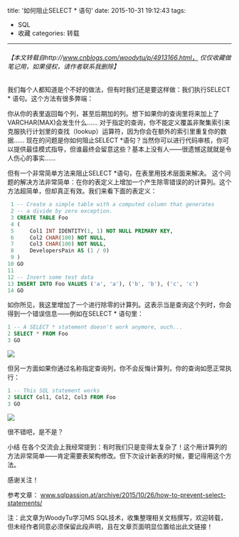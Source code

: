 title: '如何阻止SELECT * 语句'
date: 2015-10-31 19:12:43
tags:
- SQL
- 收藏
categories: 转载

---
###### 【本文转载自http://www.cnblogs.com/woodytu/p/4913166.html， 仅仅收藏做笔记用，如果侵权，请作者联系我删除】

我们每个人都知道是个不好的做法，但有时我们还是要这样做：我们执行SELECT * 语句。这个方法有很多弊端：

你从你的表里返回每个列，甚至后期加的列。想下如果你的查询里将来加上了VARCHAR(MAX)会发生什么……
对于指定的查询，你不能定义覆盖非聚集索引来克服执行计划里的查找（lookup）运算符，因为你会在额外的索引里重复你的数据……
现在的问题是你如何阻止SELECT *语句？当然你可以进行代码审核，你可以提供最佳模式指导，但谁最终会留意这些？基本上没有人——很遗憾这就就是令人伤心的事实……

但有一个非常简单方法来阻止SELECT *语句，在表里用技术层面来解决。<!--more-->
这个问题的解决方法非常简单：在你的表定义上增加一个产生除零错误的的计算列。这个方法超简单，但却真正有效。我们来看下面的表定义：

```sql
 1 -- Create a simple table with a computed column that generates
 2 -- a divide by zero exception.
 3 CREATE TABLE Foo
 4 (
 5     Col1 INT IDENTITY(1, 1) NOT NULL PRIMARY KEY,
 6     Col2 CHAR(100) NOT NULL,
 7     Col3 CHAR(100) NOT NULL,
 8     DevelopersPain AS (1 / 0)
 9 )
10 GO
11 
12 -- Insert some test data
13 INSERT INTO Foo VALUES ('a', 'a'), ('b', 'b'), ('c', 'c')
14 GO
```
如你所见，我这里增加了一个进行除零的计算列。这表示当是查询这个列时，你会得到一个错误信息——例如在SELECT * 语句里：
```sql
1 -- A SELECT * statement doesn't work anymore, ouch...
2 SELECT * FROM Foo
3 GO
```
![](http://images2015.cnblogs.com/blog/750348/201510/750348-20151027084005154-1492997900.png)

但另一方面如果你通过名称指定查询列，你不会反悔计算列，你的查询如愿正常执行：
```sql
1 -- This SQL statement works
2 SELECT Col1, Col2, Col3 FROM Foo
3 GO
```
![](http://images2015.cnblogs.com/blog/750348/201510/750348-20151027090459216-1260701824.png)

很不错吧，是不是？

小结
在各个交流会上我经常提到：有时我们只是变得太复杂了！这个用计算列的方法非常简单——肯定需要表架构修改。但下次设计新表的时候，要记得用这个方法。

感谢关注！

参考文章：
www.sqlpassion.at/archive/2015/10/26/how-to-prevent-select-statements/

注：此文章为WoodyTu学习MS SQL技术，收集整理相关文档撰写，欢迎转载，但未经作者同意必须保留此段声明，且在文章页面明显位置给出此文链接！
